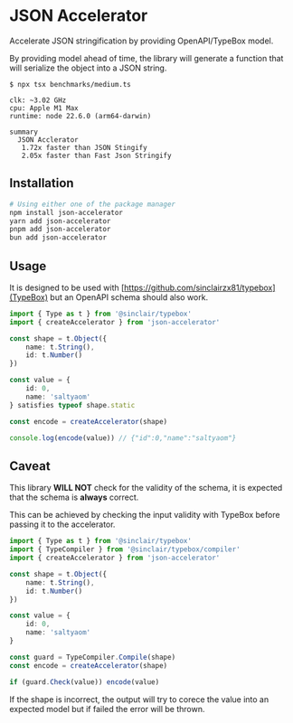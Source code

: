 # JSON Accelerator

Accelerate JSON stringification by providing OpenAPI/TypeBox model.

By providing model ahead of time, the library will generate a function that will serialize the object into a JSON string.

```
$ npx tsx benchmarks/medium.ts

clk: ~3.02 GHz
cpu: Apple M1 Max
runtime: node 22.6.0 (arm64-darwin)

summary
  JSON Acclerator
   1.72x faster than JSON Stingify
   2.05x faster than Fast Json Stringify
```

## Installation

```bash
# Using either one of the package manager
npm install json-accelerator
yarn add json-accelerator
pnpm add json-accelerator
bun add json-accelerator
```

## Usage

It is designed to be used with [https://github.com/sinclairzx81/typebox](TypeBox) but an OpenAPI schema should also work.

```typescript
import { Type as t } from '@sinclair/typebox'
import { createAccelerator } from 'json-accelerator'

const shape = t.Object({
	name: t.String(),
	id: t.Number()
})

const value = {
	id: 0,
	name: 'saltyaom'
} satisfies typeof shape.static

const encode = createAccelerator(shape)

console.log(encode(value)) // {"id":0,"name":"saltyaom"}
```

## Caveat

This library **WILL NOT** check for the validity of the schema, it is expected that the schema is **always** correct.

This can be achieved by checking the input validity with TypeBox before passing it to the accelerator.

```typescript
import { Type as t } from '@sinclair/typebox'
import { TypeCompiler } from '@sinclair/typebox/compiler'
import { createAccelerator } from 'json-accelerator'

const shape = t.Object({
	name: t.String(),
	id: t.Number()
})

const value = {
	id: 0,
	name: 'saltyaom'
}

const guard = TypeCompiler.Compile(shape)
const encode = createAccelerator(shape)

if (guard.Check(value)) encode(value)
```

If the shape is incorrect, the output will try to corece the value into an expected model but if failed the error will be thrown.

